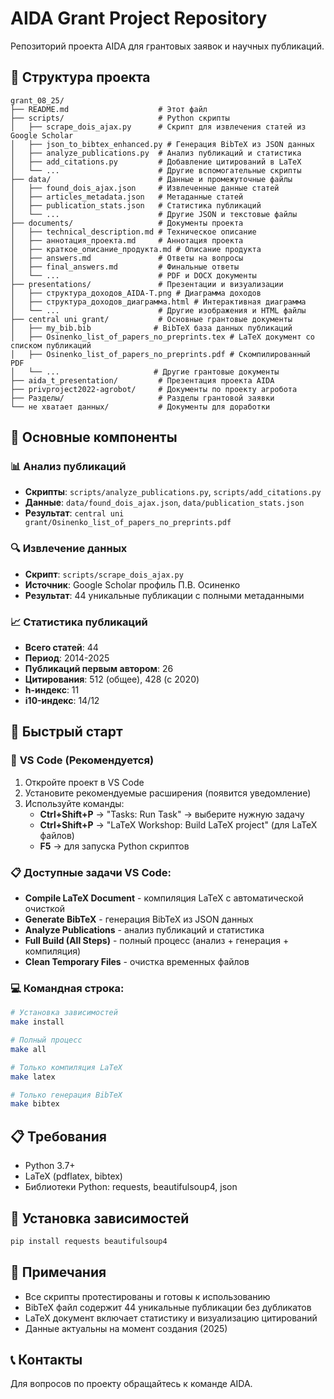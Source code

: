 # AIDA Grant Project Repository

Репозиторий проекта AIDA для грантовых заявок и научных публикаций.

## 📁 Структура проекта

```
grant_08_25/
├── README.md                    # Этот файл
├── scripts/                     # Python скрипты
│   ├── scrape_dois_ajax.py      # Скрипт для извлечения статей из Google Scholar
│   ├── json_to_bibtex_enhanced.py # Генерация BibTeX из JSON данных
│   ├── analyze_publications.py  # Анализ публикаций и статистика
│   ├── add_citations.py         # Добавление цитирований в LaTeX
│   └── ...                      # Другие вспомогательные скрипты
├── data/                        # Данные и промежуточные файлы
│   ├── found_dois_ajax.json     # Извлеченные данные статей
│   ├── articles_metadata.json   # Метаданные статей
│   ├── publication_stats.json   # Статистика публикаций
│   └── ...                      # Другие JSON и текстовые файлы
├── documents/                   # Документы проекта
│   ├── technical_description.md # Техническое описание
│   ├── аннотация_проекта.md     # Аннотация проекта
│   ├── краткое_описание_продукта.md # Описание продукта
│   ├── answers.md               # Ответы на вопросы
│   ├── final_answers.md         # Финальные ответы
│   └── ...                      # PDF и DOCX документы
├── presentations/               # Презентации и визуализации
│   ├── структура_доходов_AIDA-T.png # Диаграмма доходов
│   ├── структура_доходов_диаграмма.html # Интерактивная диаграмма
│   └── ...                      # Другие изображения и HTML файлы
├── central uni grant/           # Основные грантовые документы
│   ├── my_bib.bib              # BibTeX база данных публикаций
│   ├── Osinenko_list_of_papers_no_preprints.tex # LaTeX документ со списком публикаций
│   ├── Osinenko_list_of_papers_no_preprints.pdf # Скомпилированный PDF
│   └── ...                     # Другие грантовые документы
├── aida_t_presentation/         # Презентация проекта AIDA
├── privproject2022-agrobot/     # Документы по проекту агробота
├── Разделы/                     # Разделы грантовой заявки
└── не хватает данных/           # Документы для доработки
```

## 🎯 Основные компоненты

### 📊 Анализ публикаций
- **Скрипты**: `scripts/analyze_publications.py`, `scripts/add_citations.py`
- **Данные**: `data/found_dois_ajax.json`, `data/publication_stats.json`
- **Результат**: `central uni grant/Osinenko_list_of_papers_no_preprints.pdf`

### 🔍 Извлечение данных
- **Скрипт**: `scripts/scrape_dois_ajax.py`
- **Источник**: Google Scholar профиль П.В. Осиненко
- **Результат**: 44 уникальные публикации с полными метаданными

### 📈 Статистика публикаций
- **Всего статей**: 44
- **Период**: 2014-2025
- **Публикаций первым автором**: 26
- **Цитирования**: 512 (общее), 428 (с 2020)
- **h-индекс**: 11
- **i10-индекс**: 14/12

## 🚀 Быстрый старт

### 🎯 **VS Code (Рекомендуется)**
1. Откройте проект в VS Code
2. Установите рекомендуемые расширения (появится уведомление)
3. Используйте команды:
   - **Ctrl+Shift+P** → "Tasks: Run Task" → выберите нужную задачу
   - **Ctrl+Shift+P** → "LaTeX Workshop: Build LaTeX project" (для LaTeX файлов)
   - **F5** → для запуска Python скриптов

### 📋 **Доступные задачи VS Code:**
- **Compile LaTeX Document** - компиляция LaTeX с автоматической очисткой
- **Generate BibTeX** - генерация BibTeX из JSON данных
- **Analyze Publications** - анализ публикаций и статистика
- **Full Build (All Steps)** - полный процесс (анализ + генерация + компиляция)
- **Clean Temporary Files** - очистка временных файлов

### 💻 **Командная строка:**
```bash
# Установка зависимостей
make install

# Полный процесс
make all

# Только компиляция LaTeX
make latex

# Только генерация BibTeX
make bibtex
```

## 📋 Требования

- Python 3.7+
- LaTeX (pdflatex, bibtex)
- Библиотеки Python: requests, beautifulsoup4, json

## 🔧 Установка зависимостей

```bash
pip install requests beautifulsoup4
```

## 📝 Примечания

- Все скрипты протестированы и готовы к использованию
- BibTeX файл содержит 44 уникальные публикации без дубликатов
- LaTeX документ включает статистику и визуализацию цитирований
- Данные актуальны на момент создания (2025)

## 📞 Контакты

Для вопросов по проекту обращайтесь к команде AIDA.
